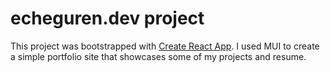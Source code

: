 # echeguren.dev project

This project was bootstrapped with [Create React App](https://github.com/facebook/create-react-app). I used MUI to create a simple portfolio site that showcases some of my projects and resume.
